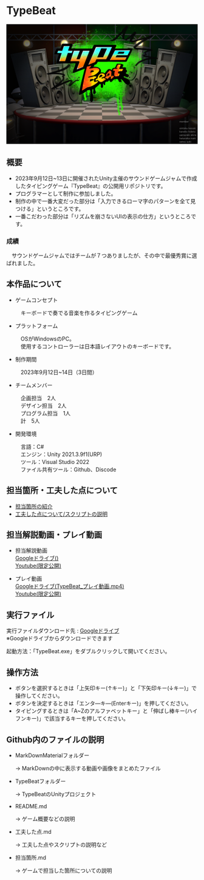 # TypeBeat
![TitleImage](MarkDownMaterial/startpage01.png)

## 概要
- 2023年9月12日~13日に開催されたUnity主催のサウンドゲームジャムで作成したタイピングゲーム『TypeBeat』の公開用リポジトリです。
- プログラマーとして制作に参加しました。
- 制作の中で一番大変だった部分は「入力できるローマ字のパターンを全て見つける」というところです。
- 一番こだわった部分は「リズムを崩さないUIの表示の仕方」というところです。

### 成績
　サウンドゲームジャムではチームが７つありましたが、その中で最優秀賞に選ばれました。

## 本作品について
- ゲームコンセプト
  
  　キーボードで奏でる音楽を作るタイピングゲーム

- プラットフォーム
  
  　OSがWindowsのPC。  
  　使用するコントローラーは日本語レイアウトのキーボードです。
  
- 制作期間
  
  　2023年9月12日~14日（3日間）

- チームメンバー
  
  　企画担当　2人  
  　デザイン担当　2人  
  　プログラム担当　1人  
  　計　5人
    
- 開発環境
  
  　言語：C#  
  　エンジン：Unity 2021.3.9f1(URP)  
  　ツール：Visual Studio 2022  
  　ファイル共有ツール：Github、Discode  

## 担当箇所・工夫した点について
- [担当箇所の紹介](担当箇所.md)
- [工夫した点について/スクリプトの説明](工夫した点.md)
  
## 担当解説動画・プレイ動画
- 担当解説動画  
  [Googleドライブ()]()  
  [Youtube(限定公開)]()  
  
- プレイ動画  
  [Googleドライブ(TypeBeat_プレイ動画.mp4)](https://drive.google.com/file/d/1dE4oVb_jWLHZ2UfcWy_xosMYNAiJl-Y6/view?usp=drive_link)  
  [Youtube(限定公開)]()  
  
## 実行ファイル
実行ファイルダウンロード先 : [Googleドライブ](https://drive.google.com/drive/folders/1PQ6N0tARPNwBagYML7QXD7sxD8VK__q3?usp=drive_link)  
※Googleドライブからダウンロードできます

起動方法：「TypeBeat.exe」をダブルクリックして開いてください。
  
## 操作方法
- ボタンを選択するときは「上矢印キー(↑キー)」と「下矢印キー(↓キー)」で操作してください。
- ボタンを決定するときは「エンタ―キ―(Enterキー)」を押してください。
- タイピングするときは「A~Zのアルファベットキー」と「伸ばし棒キー(ハイフンキー)」で該当するキーを押してください。
  
## Github内のファイルの説明
- MarkDownMaterialフォルダー
  
  → MarkDownの中に表示する動画や画像をまとめたファイル

- TypeBeatフォルダー
  
  → TypeBeatのUnityプロジェクト

- README.md
  
  → ゲーム概要などの説明

- 工夫した点.md
  
  → 工夫した点やスクリプトの説明など

- 担当箇所.md
  
  → ゲームで担当した箇所についての説明
